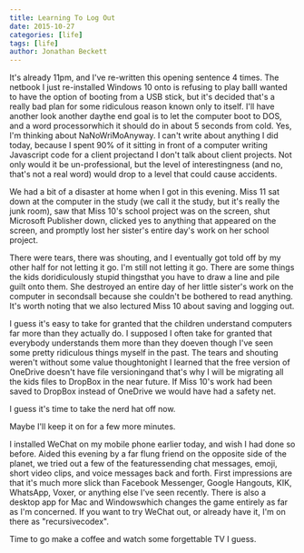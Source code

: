 ```yaml
---
title: Learning To Log Out
date: 2015-10-27
categories: [life]
tags: [life]
author: Jonathan Beckett
---
```


It's already 11pm, and I've re-written this opening sentence 4 times. The netbook I just re-installed Windows 10 onto is refusing to play ballI wanted to have the option of booting from a USB stick, but it's decided that's a really bad plan for some ridiculous reason known only to itself. I'll have another look another daythe end goal is to let the computer boot to DOS, and a word processorwhich it should do in about 5 seconds from cold. Yes, I'm thinking about NaNoWriMoAnyway. I can't write about anything I did today, because I spent 90% of it sitting in front of a computer writing Javascript code for a client projectand I don't talk about client projects. Not only would it be un-professional, but the level of interestingness (and no, that's not a real word) would drop to a level that could cause accidents.

We had a bit of a disaster at home when I got in this evening. Miss 11 sat down at the computer in the study (we call it the study, but it's really the junk room), saw that Miss 10's school project was on the screen, shut Microsoft Publisher down, clicked yes to anything that appeared on the screen, and promptly lost her sister's entire day's work on her school project.

There were tears, there was shouting, and I eventually got told off by my other half for not letting it go. I'm still not letting it go. There are some things the kids doridiculously stupid thingsthat you have to draw a line and pile guilt onto them. She destroyed an entire day of her little sister's work on the computer in secondsall because she couldn't be bothered to read anything. It's worth noting that we also lectured Miss 10 about saving and logging out.

I guess it's easy to take for granted that the children understand computers far more than they actually do. I supposed I often take for granted that everybody  understands them more than they doeven though I've seen some pretty ridiculous things myself in the past. The tears and shouting weren't without some value thoughtonight I learned that the free version of OneDrive doesn't have file versioningand that's why I will be migrating all the kids files to DropBox in the near future. If Miss 10's work had been saved to DropBox instead of OneDrive we would have had a safety net.

I guess it's time to take the nerd hat off now.

Maybe I'll keep it on for a few more minutes.

I installed WeChat on my mobile phone earlier today, and wish I had done so before. Aided this evening by a far flung friend on the opposite side of the planet, we tried out a few of the featuressending chat messages, emoji, short video clips, and voice messages back and forth. First impressions are that it's much more slick than Facebook Messenger, Google Hangouts, KIK, WhatsApp, Voxer, or anything else I've seen recently. There is also a desktop app for Mac and Windowswhich changes the game entirely as far as I'm concerned. If you want to try WeChat out, or already have it, I'm on there as "recursivecodex".

Time to go make a coffee and watch some forgettable TV I guess.